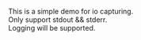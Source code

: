 This is a simple demo for io capturing.<br>
Only support stdout && stderr.<br>
Logging will be supported.